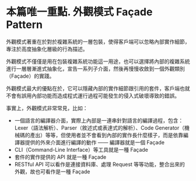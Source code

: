 # 本篇唯一重點. 外觀模式 Façade Pattern

外觀模式著重在於對於複雜系統的一層包裝，使得客戶端可以忽略內部實作細節，專注於高度抽象化層級的行為描述。

外觀模式不僅僅是用在包裝複雜系統功能這一用途，也可以選擇將內部的複雜系統進行一層層漸進式抽象化，宣告一系列子介面，然後再慢慢收斂到一個外觀類別（Façade）的實踐。

外觀模式最大的優點在於，它可以隱藏內部的實作細節跟引用的套件，客戶端也就不會有誤用內部功能而造成程式運行過程可能發生的侵入式破壞導致的錯誤。

事實上，外觀模式非常常見，比如：

- 一個語言的編譯器介面，實際上內部是一連串針對語言的編譯過程，包含：Lexer（語法解析）、Parser（敘述式或表達式的解析）、Code Generator（機械碼的產出）等等，但使用者並不會看到內部的實作長什麼樣子，而是依靠編譯器提供的外來介面進行編譯的動作 —— 編譯器就是一個 Façade
- CLI（Command-Line Interface）等工具就是一種 Façade
- 套件的實作提供的 API 就是一種 Façade
- RESTful API 可以看作是連接資料庫、處理 Request 等等功能，整合出來的外觀，故也可看作是一種 Façade
